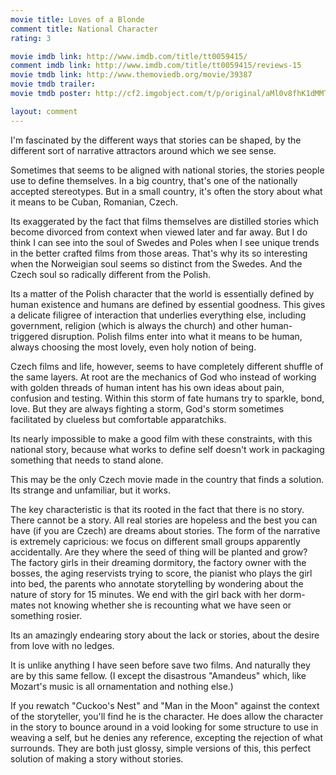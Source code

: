 ```yaml
---
movie title: Loves of a Blonde
comment title: National Character
rating: 3

movie imdb link: http://www.imdb.com/title/tt0059415/
comment imdb link: http://www.imdb.com/title/tt0059415/reviews-15
movie tmdb link: http://www.themoviedb.org/movie/39387
movie tmdb trailer: 
movie tmdb poster: http://cf2.imgobject.com/t/p/original/aMl0v8fhK1dMMTniKRORYdDU5gc.jpg

layout: comment
---
```


I'm fascinated by the different ways that stories can be shaped, by the different sort of narrative attractors around which we see sense.

Sometimes that seems to be aligned with national stories, the stories people use to define themselves. In a big country, that's one of the nationally accepted stereotypes. But in a small country, it's often the story about what it means to be Cuban, Romanian, Czech.

Its exaggerated by the fact that films themselves are distilled stories which become divorced from context when viewed later and far away. But I do think I can see into the soul of Swedes and Poles when I see unique trends in the better crafted films from those areas. That's why its so interesting when the Norweigian soul seems so distinct from the Swedes. And the Czech soul so radically different from the Polish. 

Its a matter of the Polish character that the world is essentially defined by human existence and humans are defined by essential goodness. This gives a delicate filigree of interaction that underlies everything else, including government, religion (which is always the church) and other human-triggered disruption. Polish films enter into what it means to be human, always choosing the most lovely, even holy notion of being.

Czech films and life, however, seems to have completely different shuffle of the same layers. At root are the mechanics of God who instead of working with golden threads of human intent has his own ideas about pain, confusion and testing. Within this storm of fate humans try to sparkle, bond, love. But they are always fighting a storm, God's storm sometimes facilitated by clueless but comfortable apparatchiks. 

Its nearly impossible to make a good film with these constraints, with this national story, because what works to define self doesn't work in packaging something that needs to stand alone.

This may be the only Czech movie made in the country that finds a solution. Its strange and unfamiliar, but it works. 

The key characteristic is that its rooted in the fact that there is no story. There cannot be a story. All real stories are hopeless and the best you can have (if you are Czech) are dreams about stories. The form of the narrative is extremely capricious: we focus on different small groups apparently accidentally. Are they where the seed of thing will be planted and grow? The factory girls in their dreaming dormitory, the factory owner with the bosses, the aging reservists trying to score, the pianist who plays the girl into bed, the parents who annotate storytelling by wondering about the nature of story for 15 minutes. We end with the girl back with her dorm-mates not knowing whether she is recounting what we have seen or something rosier.

Its an amazingly endearing story about the lack or stories, about the desire from love with no ledges.

It is unlike anything I have seen before save two films. And naturally they are by this same fellow. (I except the disastrous "Amandeus" which, like Mozart's music is all ornamentation and nothing else.)

If you rewatch "Cuckoo's Nest" and "Man in the Moon" against the context of the storyteller, you'll find he is the character. He does allow the character in the story to bounce around in a void looking for some structure to use in weaving a self, but he denies any reference, excepting the rejection of what surrounds. They are both just glossy, simple versions of this, this perfect solution of making a story without stories.